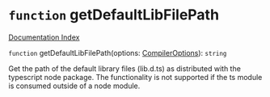 # `function` getDefaultLibFilePath

[Documentation Index](../README.md)

`function` getDefaultLibFilePath(options: [CompilerOptions](../interface.CompilerOptions/README.md)): `string`

Get the path of the default library files (lib.d.ts) as distributed with the typescript
node package.
The functionality is not supported if the ts module is consumed outside of a node module.

